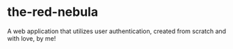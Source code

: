# the-red-nebula
A web application that utilizes user authentication, created from scratch and with love, by me!
